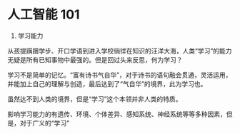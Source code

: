 # 人工智能 101

1. 学习能力

从孩提蹒跚学步、开口学语到进入学校徜徉在知识的汪洋大海，人类“学习”的能力无疑是所有已知事物中最强的。但是回过头来反思，何为学习？

学习不是简单的记忆。“富有诗书气自华”，对于诗书的语句融会贯通，灵活运用，并能加上自己的理解与创造，最后达到了“气自华”的境界，此为学习也。

虽然达不到人类的境界，但是“学习”这个本领并非人类的特质。

影响学习能力的有遗传、环境、个体差异、感知系统、神经系统等等多种因素，但是，对于广义的“学习”